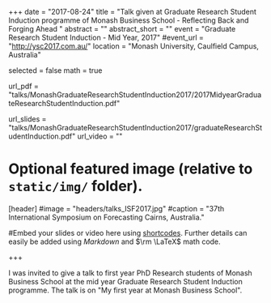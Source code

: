 +++
date = "2017-08-24"
title = "Talk given at Graduate Research Student Induction programme of Monash Business School - Reflecting Back and Forging Ahead "
abstract = ""
abstract_short = ""
event = "Graduate Research Student Induction - Mid Year, 2017"
#event_url = "http://ysc2017.com.au/"
location = "Monash University, Caulfield Campus, Australia"
  
selected = false
math = true
  
url_pdf = "talks/MonashGraduateResearchStudentInduction2017/2017MidyearGraduateResearchStudentInduction.pdf"
  
url_slides = "talks/MonashGraduateResearchStudentInduction2017/graduateResearchStudentInduction.pdf"
url_video = ""
  
  
  
# Optional featured image (relative to `static/img/` folder).
[header]
#image = "headers/talks_ISF2017.jpg"
#caption = "37th International Symposium on Forecasting Cairns, Australia."
  
  
#Embed your slides or video here using [shortcodes](https://gcushen.github.io/hugo-academic-demo/post/writing-markdown-latex/). Further details can easily be added using *Markdown* and $\rm \LaTeX$ math code. 
  
  
+++

I was invited to give a talk to first year PhD Research students of Monash Business School at the mid year Graduate Research Student Induction programme. The talk is on "My first year at Monash Business School".